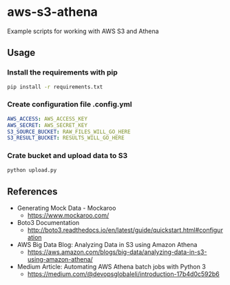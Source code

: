 # aws-s3-athena
Example scripts for working with AWS S3 and Athena


## Usage

### Install the requirements with pip

```bash
pip install -r requirements.txt
```

### Create configuration file .config.yml

```yaml
AWS_ACCESS: AWS_ACCESS_KEY
AWS_SECRET: AWS_SECRET_KEY
S3_SOURCE_BUCKET: RAW_FILES_WILL_GO_HERE
S3_RESULT_BUCKET: RESULTS_WILL_GO_HERE
```

### Crate bucket and upload data to S3

```bash
python upload.py
```

## References

- Generating Mock Data - Mockaroo
  - https://www.mockaroo.com/
- Boto3 Documentation
  - http://boto3.readthedocs.io/en/latest/guide/quickstart.html#configuration 
- AWS Big Data Blog: Analyzing Data in S3 using Amazon Athena 
  - https://aws.amazon.com/blogs/big-data/analyzing-data-in-s3-using-amazon-athena/
- Medium Article: Automating AWS Athena batch jobs with Python 3
  - https://medium.com/@devopsglobaleli/introduction-17b4d0c592b6

